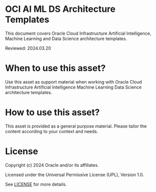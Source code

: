 # OCI AI ML DS Architecture Templates
 
This document covers Oracle Cloud Infrastructure Artificial Intelligence, Machine Learning and Data Science architecture templates.

Reviewed: 2024.03.20
 

# When to use this asset?

Use this asset as support material when working with Oracle Cloud Infrastructure Artificial Intelligence Machine Learning Data Science architecture templates.


# How to use this asset?

This asset is provided as a general purpose material. Please tailor the content according to your context and needs.


# License
 
Copyright (c) 2024 Oracle and/or its affiliates.
 
Licensed under the Universal Permissive License (UPL), Version 1.0.
 
See [LICENSE](https://github.com/oracle-devrel/technology-engineering/blob/main/LICENSE) for more details.
